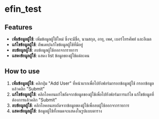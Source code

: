 # efin_test
## Features

- **เพิ่มข้อมูลผู้ใช้**: เพิ่มข้อมูลผู้ใช้ใหม่ ซึ่งจะมีชื่อ, นามสกุล, อายุ, เพศ, เบอร์โทรศัพท์ และอีเมล
- **แก้ไขข้อมูลผู้ใช้**: อัพเดท/แก้ไขข้อมูลผู้ใช้ที่มีอยู่
- **ลบข้อมูลผู้ใช้**: ลบข้อมูลผู้ใช้ออกจากรายการ
- **แสดงข้อมูลผู้ใช้**: แสดง list ข้อมูลของผู้ใช้แต่ละคน

## How to use

1. **เพิ่มข้อมูลผู้ใช้**: คลิกปุ่ม "Add User" ที่หน้าแรกเพื่อไปยังฟอร์มกรอกข้อมูลผู้ใช้ กรอกข้อมูลแล้วคลิก "Submit"
2. **แก้ไขข้อมูลผู้ใช้**: คลิกไอคอนแก้ไขถัดจากข้อมูลของผู้ใช้เพื่อไปยังฟอร์มการแก้ไข แก้ไขข้อมูลที่ต้องการแล้วคลิก "Submit"
3. **ลบข้อมูลผู้ใช้**: คลิกไอคอนลบถัดจากข้อมูลของผู้ใช้เพื่อลบผู้ใช้ออกจากรายการ
4. **แสดงข้อมูลผู้ใช้**: ข้อมูลผู้ใช้ทั้งหมดจะแสดงในรูปแบบตาราง
